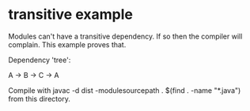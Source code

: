 # transitive example

Modules can't have a transitive dependency. If so then the compiler will complain. This example proves that.

Dependency 'tree':

A -> B -> C -> A

Compile with javac -d dist -modulesourcepath . $(find . -name "*.java") from this directory.